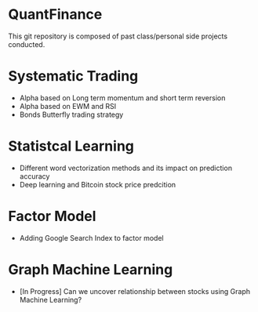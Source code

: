 # QuantFinance

This git repository is composed of past class/personal side projects conducted.

# Systematic Trading
- Alpha based on Long term momentum and short term reversion
- Alpha based on EWM and RSI
- Bonds Butterfly trading strategy

# Statistcal Learning
- Different word vectorization methods and its impact on prediction accuracy
- Deep learning and Bitcoin stock price predcition

# Factor Model
- Adding Google Search Index to factor model

# Graph Machine Learning
- [In Progress] Can we uncover relationship between stocks using Graph Machine Learning?
